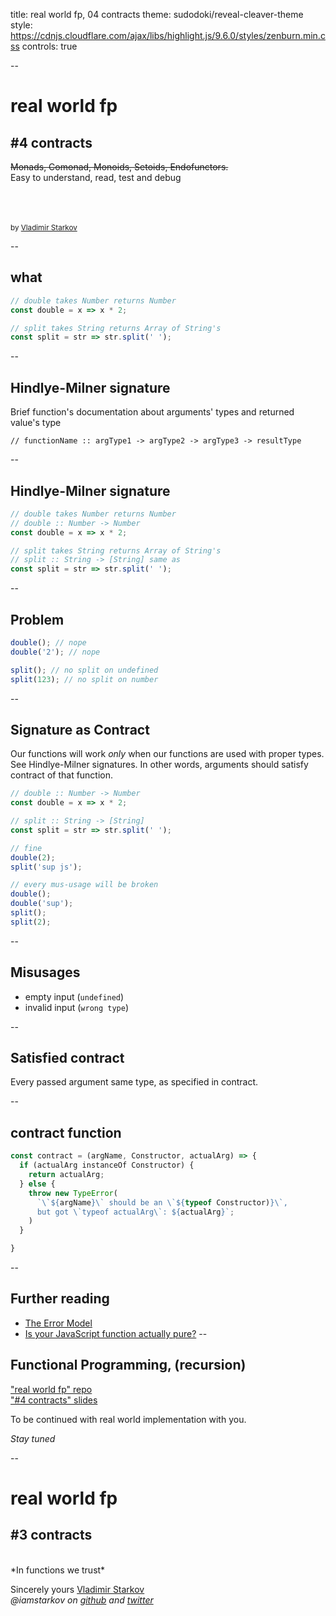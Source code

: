 title: real world fp, 04 contracts
theme: sudodoki/reveal-cleaver-theme
style: https://cdnjs.cloudflare.com/ajax/libs/highlight.js/9.6.0/styles/zenburn.min.css
controls: true

--

# real world fp
## #4 contracts

<del>Monads, Comonad, Monoids, Setoids, Endofunctors.</del>  
Easy to understand, read, test and debug

<br/><br/><br/>
<small>by [Vladimir Starkov](https://iamstarkov.com)</small>

--

## what

```javascript
// double takes Number returns Number
const double = x => x * 2;

// split takes String returns Array of String's
const split = str => str.split(' ');
```
--

## Hindlye-Milner signature

Brief function's documentation about arguments' types and returned value's type

```
// functionName :: argType1 -> argType2 -> argType3 -> resultType
```

--

## Hindlye-Milner signature

```javascript
// double takes Number returns Number
// double :: Number -> Number
const double = x => x * 2;

// split takes String returns Array of String's
// split :: String -> [String] same as
const split = str => str.split(' ');
```

--

## Problem

```js
double(); // nope
double('2'); // nope

split(); // no split on undefined
split(123); // no split on number
```

--

## Signature as Contract

Our functions will work *only* when our functions are used with proper types.
See Hindlye-Milner signatures. In other words, arguments should satisfy contract of that function.

```javascript
// double :: Number -> Number
const double = x => x * 2;

// split :: String -> [String]
const split = str => str.split(' ');

// fine
double(2);
split('sup js');

// every mus-usage will be broken
double();
double('sup');
split();
split(2);
```
--

## Misusages

* empty input (`undefined`)
* invalid input (`wrong type`)

--

## Satisfied contract

Every passed argument same type, as specified in contract.

--

## contract function

```javascript
const contract = (argName, Constructor, actualArg) => {
  if (actualArg instanceOf Constructor) {
    return actualArg;
  } else {
    throw new TypeError(
      `\`${argName}\` should be an \`${typeof Constructor)}\`,
      but got \`typeof actualArg\`: ${actualArg}`;
    )
  }

}
```


--

## Further reading

* [The Error Model](http://joeduffyblog.com/2016/02/07/the-error-model/)
* [Is your JavaScript function actually pure?](http://staltz.com/is-your-javascript-function-actually-pure.html)
--

## Functional Programming, (recursion)

["real world fp" repo](https://github.com/iamstarkov/fp-js-workshop)  
["#4 contracts" slides](https://iamstarkov.com/fp-js-workshop/03-contracts/)

To be continued with real world implementation with you.

*Stay tuned*

--

# real world fp
## #3 contracts

<br>
*In functions we trust*

Sincerely yours [Vladimir Starkov](https://iamstarkov.com)  
_@iamstarkov on [github](https://github.com/iamstarkov) and [twitter](https://twitter.com/iamstarkov)_
